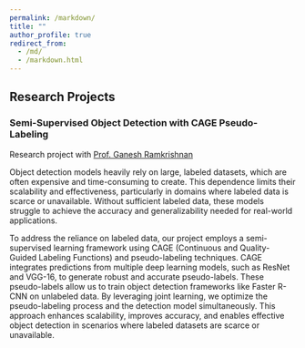 ```yaml
---
permalink: /markdown/
title: ""
author_profile: true
redirect_from: 
  - /md/
  - /markdown.html
---
```


## Research Projects
### Semi-Supervised Object Detection with CAGE Pseudo-Labeling
Research project with [Prof. Ganesh Ramkrishnan](https://www.cse.iitb.ac.in/~ganesh/)

Object detection models heavily rely on large, labeled datasets, which are often expensive and time-consuming to create. This dependence limits their scalability and effectiveness, particularly in domains where labeled data is scarce or unavailable. Without sufficient labeled data, these models struggle to achieve the accuracy and generalizability needed for real-world applications.

To address the reliance on labeled data, our project employs a semi-supervised learning framework using CAGE (Continuous and Quality-Guided Labeling Functions) and pseudo-labeling techniques. CAGE integrates predictions from multiple deep learning models, such as ResNet and VGG-16, to generate robust and accurate pseudo-labels. These pseudo-labels allow us to train object detection frameworks like Faster R-CNN on unlabeled data. By leveraging joint learning, we optimize the pseudo-labeling process and the detection model simultaneously. This approach enhances scalability, improves accuracy, and enables effective object detection in scenarios where labeled datasets are scarce or unavailable.



